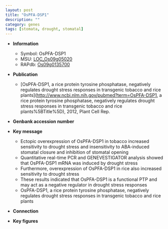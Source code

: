 ```yaml
---
layout: post
title: "OsPFA-DSP1"
description: ""
category: genes
tags: [stomata, drought, stomatal]
---
```


* **Information**  
    + Symbol: OsPFA-DSP1  
    + MSU: [LOC_Os09g05020](http://rice.plantbiology.msu.edu/cgi-bin/ORF_infopage.cgi?orf=LOC_Os09g05020)  
    + RAPdb: [Os09g0135700](http://rapdb.dna.affrc.go.jp/viewer/gbrowse_details/irgsp1?name=Os09g0135700)  

* **Publication**  
    + [OsPFA-DSP1, a rice protein tyrosine phosphatase, negatively regulates drought stress responses in transgenic tobacco and rice plants](http://www.ncbi.nlm.nih.gov/pubmed?term=OsPFA-DSP1, a rice protein tyrosine phosphatase, negatively regulates drought stress responses in transgenic tobacco and rice plants%5BTitle%5D), 2012, Plant Cell Rep.

* **Genbank accession number**  

* **Key message**  
    + Ectopic overexpression of OsPFA-DSP1 in tobacco increased sensitivity to drought stress and insensitivity to ABA-induced stomatal closure and inhibition of stomatal opening
    + Quantitative real-time PCR and GENEVESTIGATOR analysis showed that OsPFA-DSP1 mRNA was induced by drought stress
    + Furthermore, overexpression of OsPFA-DSP1 in rice also increased sensitivity to drought stress
    + These results indicated that OsPFA-DSP1 is a functional PTP and may act as a negative regulator in drought stress responses
    + OsPFA-DSP1, a rice protein tyrosine phosphatase, negatively regulates drought stress responses in transgenic tobacco and rice plants

* **Connection**  

* **Key figures**  


